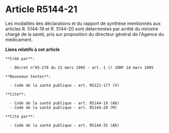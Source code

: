 # Article R5144-21

Les modalités des déclarations et du rapport de synthèse mentionnés aux articles R. 5144-19 et R. 5144-20 sont déterminées
par arrêté du ministre chargé de la santé, pris sur proposition du directeur général de l'Agence du médicament.

**Liens relatifs à cet article**

	**Créé par**:

	  - Décret n°95-278 du 13 mars 1995 - art. 1 () JORF 14 mars 1995

	**Nouveaux textes**:

	  - Code de la santé publique - art. R5121-177 (V)

	**Cite**:

	  - Code de la santé publique - art. R5144-19 (Ab)
	  - Code de la santé publique - art. R5144-20 (M)

	**Cité par**:

	  - Code de la santé publique - art. R5144-35 (Ab)
